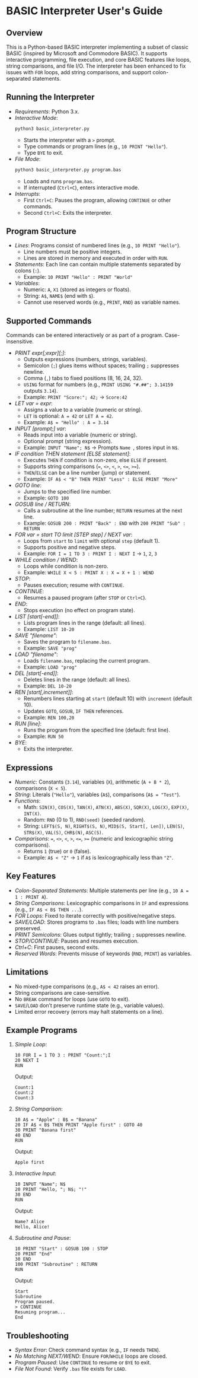 # BASIC Interpreter User's Guide

## Overview
This is a Python-based BASIC interpreter implementing a subset of classic BASIC (inspired by Microsoft and Commodore BASIC). It supports interactive programming, file execution, and core BASIC features like loops, string comparisons, and file I/O. The interpreter has been enhanced to fix issues with `FOR` loops, add string comparisons, and support colon-separated statements.

## Running the Interpreter
- *Requirements*: Python 3.x.
- *Interactive Mode*:
  ```bash
  python3 basic_interpreter.py
  ```
  - Starts the interpreter with a `>` prompt.
  - Type commands or program lines (e.g., `10 PRINT "Hello"`).
  - Type `BYE` to exit.
- *File Mode*:
  ```bash
  python3 basic_interpreter.py program.bas
  ```
  - Loads and runs `program.bas`.
  - If interrupted (`Ctrl+C`), enters interactive mode.
- *Interrupts*:
  - First `Ctrl+C`: Pauses the program, allowing `CONTINUE` or other commands.
  - Second `Ctrl+C`: Exits the interpreter.

## Program Structure
- *Lines*: Programs consist of numbered lines (e.g., `10 PRINT "Hello"`).
  - Line numbers must be positive integers.
  - Lines are stored in memory and executed in order with `RUN`.
- *Statements*: Each line can contain multiple statements separated by colons (`:`).
  - Example: `10 PRINT "Hello" : PRINT "World"`
- *Variables*:
  - Numeric: `A`, `X1` (stored as integers or floats).
  - String: `A$`, `NAME$` (end with `$`).
  - Cannot use reserved words (e.g., `PRINT`, `RND`) as variable names.

## Supported Commands
Commands can be entered interactively or as part of a program. Case-insensitive.

- *PRINT expr[;expr][;]*:
  - Outputs expressions (numbers, strings, variables).
  - Semicolon (`;`) glues items without spaces; trailing `;` suppresses newline.
  - Comma (`,`) tabs to fixed positions (8, 16, 24, 32).
  - `USING` format for numbers (e.g., `PRINT USING "#.##"; 3.14159` outputs `3.14`).
  - Example: `PRINT "Score:"; 42;` → `Score:42`
- *LET var = expr*:
  - Assigns a value to a variable (numeric or string).
  - `LET` is optional: `A = 42` or `LET A = 42`.
  - Example: `A$ = "Hello" : A = 3.14`
- *INPUT [prompt;] var*:
  - Reads input into a variable (numeric or string).
  - Optional prompt (string expression).
  - Example: `INPUT "Name"; N$` → Prompts `Name `, stores input in `N$`.
- *IF condition THEN statement [ELSE statement]*:
  - Executes `THEN` if condition is non-zero, else `ELSE` if present.
  - Supports string comparisons (`=`, `<>`, `<`, `>`, `<=`, `>=`).
  - `THEN`/`ELSE` can be a line number (jump) or statement.
  - Example: `IF A$ < "B" THEN PRINT "Less" : ELSE PRINT "More"`
- *GOTO line*:
  - Jumps to the specified line number.
  - Example: `GOTO 100`
- *GOSUB line / RETURN*:
  - Calls a subroutine at the line number; `RETURN` resumes at the next line.
  - Example: `GOSUB 200 : PRINT "Back" : END` with `200 PRINT "Sub" : RETURN`
- *FOR var = start TO limit [STEP step] / NEXT var*:
  - Loops from `start` to `limit` with optional `step` (default 1).
  - Supports positive and negative steps.
  - Example: `FOR I = 1 TO 3 : PRINT I : NEXT I` → `1`, `2`, `3`
- *WHILE condition / WEND*:
  - Loops while condition is non-zero.
  - Example: `WHILE X < 5 : PRINT X : X = X + 1 : WEND`
- *STOP*:
  - Pauses execution; resume with `CONTINUE`.
- *CONTINUE*:
  - Resumes a paused program (after `STOP` or `Ctrl+C`).
- *END*:
  - Stops execution (no effect on program state).
- *LIST [start[-end]]*:
  - Lists program lines in the range (default: all lines).
  - Example: `LIST 10-20`
- *SAVE "filename"*:
  - Saves the program to `filename.bas`.
  - Example: `SAVE "prog"`
- *LOAD "filename"*:
  - Loads `filename.bas`, replacing the current program.
  - Example: `LOAD "prog"`
- *DEL [start[-end]]*:
  - Deletes lines in the range (default: all lines).
  - Example: `DEL 10-20`
- *REN [start[,increment]]*:
  - Renumbers lines starting at `start` (default 10) with `increment` (default 10).
  - Updates `GOTO`, `GOSUB`, `IF THEN` references.
  - Example: `REN 100,20`
- *RUN [line]*:
  - Runs the program from the specified line (default: first line).
  - Example: `RUN 50`
- *BYE*:
  - Exits the interpreter.

## Expressions
- *Numeric*: Constants (`3.14`), variables (`X`), arithmetic (`A + B * 2`), comparisons (`X < 5`).
- *String*: Literals (`"Hello"`), variables (`A$`), comparisons (`A$ = "Test"`).
- *Functions*:
  - Math: `SIN(X)`, `COS(X)`, `TAN(X)`, `ATN(X)`, `ABS(X)`, `SQR(X)`, `LOG(X)`, `EXP(X)`, `INT(X)`.
  - Random: `RND` (0 to 1), `RND(seed)` (seeded random).
  - String: `LEFT$(S, N)`, `RIGHT$(S, N)`, `MID$(S, Start[, Len])`, `LEN(S)`, `STR$(X)`, `VAL(S)`, `CHR$(N)`, `ASC(S)`.
- *Comparisons*: `=`, `<>`, `<`, `>`, `<=`, `>=` (numeric and lexicographic string comparisons).
  - Returns `1` (true) or `0` (false).
  - Example: `A$ < "Z"` → `1` if `A$` is lexicographically less than `"Z"`.

## Key Features
- *Colon-Separated Statements*: Multiple statements per line (e.g., `10 A = 1 : PRINT A`).
- *String Comparisons*: Lexicographic comparisons in `IF` and expressions (e.g., `IF A$ < B$ THEN ...`).
- *FOR Loops*: Fixed to iterate correctly with positive/negative steps.
- *SAVE/LOAD*: Stores programs to `.bas` files; loads with line numbers preserved.
- *PRINT Semicolons*: Glues output tightly; trailing `;` suppresses newline.
- *STOP/CONTINUE*: Pauses and resumes execution.
- *Ctrl+C*: First pauses, second exits.
- *Reserved Words*: Prevents misuse of keywords (`RND`, `PRINT`) as variables.

## Limitations
- No mixed-type comparisons (e.g., `A$ < 42` raises an error).
- String comparisons are case-sensitive.
- No `BREAK` command for loops (use `GOTO` to exit).
- `SAVE`/`LOAD` don’t preserve runtime state (e.g., variable values).
- Limited error recovery (errors may halt statements on a line).

## Example Programs
1. *Simple Loop*:
   ```
   10 FOR I = 1 TO 3 : PRINT "Count:";I
   20 NEXT I
   RUN
   ```
   Output:
   ```
   Count:1
   Count:2
   Count:3
   ```

2. *String Comparison*:
   ```
   10 A$ = "Apple" : B$ = "Banana"
   20 IF A$ < B$ THEN PRINT "Apple first" : GOTO 40
   30 PRINT "Banana first"
   40 END
   RUN
   ```
   Output:
   ```
   Apple first
   ```

3. *Interactive Input*:
   ```
   10 INPUT "Name"; N$
   20 PRINT "Hello, "; N$; "!"
   30 END
   RUN
   ```
   Output:
   ```
   Name? Alice
   Hello, Alice!
   ```

4. *Subroutine and Pause*:
   ```
   10 PRINT "Start" : GOSUB 100 : STOP
   20 PRINT "End"
   30 END
   100 PRINT "Subroutine" : RETURN
   RUN
   ```
   Output:
   ```
   Start
   Subroutine
   Program paused.
   > CONTINUE
   Resuming program...
   End
   ```

## Troubleshooting
- *Syntax Error*: Check command syntax (e.g., `IF` needs `THEN`).
- *No Matching NEXT/WEND*: Ensure `FOR`/`WHILE` loops are closed.
- *Program Paused*: Use `CONTINUE` to resume or `BYE` to exit.
- *File Not Found*: Verify `.bas` file exists for `LOAD`.
